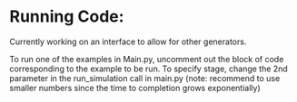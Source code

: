 # Running Code: 

Currently working on an interface to allow for other generators. 

To run one of the examples in Main.py, uncomment out the block of code corresponding to the example to be run. To specify stage, change the 2nd parameter in the run_simulation call in main.py (note: recommend to use smaller numbers since the time to completion grows exponentially) 
